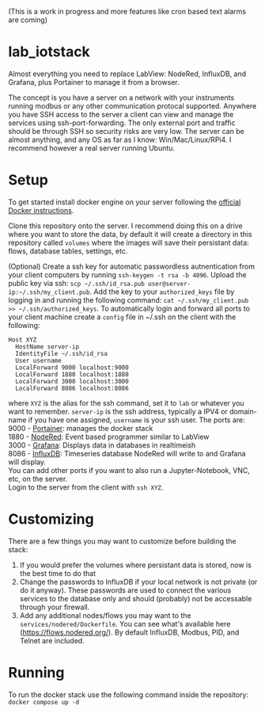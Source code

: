 (This is a work in progress and more features like cron based text alarms are coming)  
# lab_iotstack
Almost everything you need to replace LabView: NodeRed, InfluxDB, and Grafana, plus Portainer to manage it from a browser.  

The concept is you have a server on a network with your instruments running modbus or any other communication protocal supported. Anywhere you have SSH access to the server a client can view and manage the services using ssh-port-forwarding. The only external port and traffic should be through SSH so security risks are very low. The server can be almost anything, and any OS as far as I know: Win/Mac/Linux/RPi4. I recommend however a real server running Ubuntu. 

# Setup
To get started install docker engine on your server following the [official Docker instructions](https://docs.docker.com/desktop/install/ubuntu/).  

Clone this repository onto the server. I recommend doing this on a drive where you want to store the data, by default it will create a directory in this repository called `volumes` where the images will save their persistant data: flows, database tables, settings, etc.  

(Optional) Create a ssh key for automatic passwordless autnentication from your client computers by running `ssh-keygen -t rsa -b 4096`. Upload the public key via ssh:  `scp ~/.ssh/id_rsa.pub user@server-ip:~/.ssh/my_client.pub`. Add the key to your `authorized_keys` file by logging in and running the following command: `cat ~/.ssh/my_client.pub >> ~/.ssh/authorized_keys`.
To automatically login and forward all ports to your client machine create a `config` file in ~/.ssh on the client with the following:
```
Host XYZ
  HostName server-ip
  IdentityFile ~/.ssh/id_rsa
  User username
  LocalForward 9000 localhost:9000
  LocalForward 1880 localhost:1880
  LocalForward 3000 localhost:3000
  LocalForward 8086 localhost:8086
```
where `XYZ` is the alias for the ssh command, set it to `lab` or whatever you want to remember. `server-ip` is the ssh address, typically a IPV4 or domain-name if you have one assigned, `username` is your ssh user. The ports are:  
9000 - [Portainer](https://www.portainer.io/): manages the docker stack  
1880 - [NodeRed](https://nodered.org/): Event based programmer similar to LabView  
3000 - [Grafana](https://grafana.com/): Displays data in databases in realtimeish  
8086 - [InfluxDB](https://www.influxdata.com/): Timeseries database NodeRed will write to and Grafana will display.  
You can add other ports if you want to also run a Jupyter-Notebook, VNC, etc, on the server.  
Login to the server from the client with `ssh XYZ`.

# Customizing
There are a few things you may want to customize before building the stack:
1) If you would prefer the volumes where persistant data is stored, now is the best time to do that
2) Change the passwords to InfluxDB if your local network is not private (or do it anyway). These passwords are used to connect the various services to the database only and should (probably) not be accessable through your firewall.
3) Add any additional nodes/flows you may want to the `services/nodered/Dockerfile`. You can see what's available here (https://flows.nodered.org/). By default InfluxDB, Modbus, PID, and Telnet are included.

# Running
To run the docker stack use the following command inside the repository:
`docker compose up -d`

